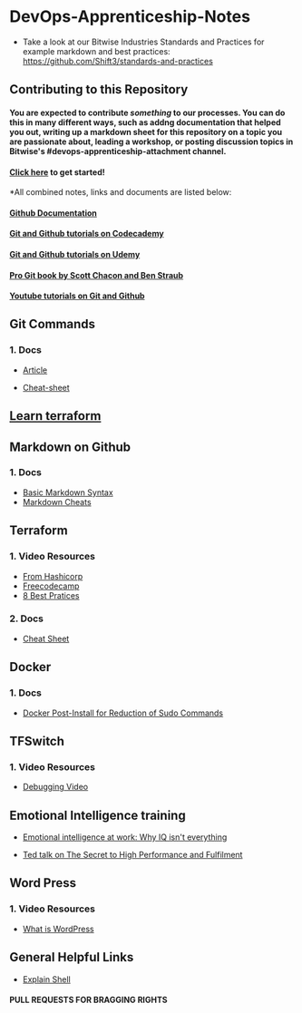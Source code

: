 # DevOps-Apprenticeship-Notes



* Take a look at our Bitwise Industries Standards and Practices for example markdown and best practices: https://github.com/Shift3/standards-and-practices


## Contributing to this Repository

#### You are expected to contribute _something_ to our processes. You can do this in many different ways, such as addng documentation that helped you out, writing up a markdown sheet for this repository on a topic you are passionate about, leading a workshop, or posting discussion topics in Bitwise's #devops-apprenticeship-attachment channel.



#### [Click here](https://docs.github.com/en/get-started/quickstart/contributing-to-projects) to get started!

*All combined notes, links and documents are listed below:

#### [Github Documentation](https://docs.github.com/en/github)
#### [Git and Github tutorials on Codecademy](https://www.codecademy.com/learn/learn-git)
#### [Git and Github tutorials on Udemy](https://www.udemy.com/topic/git/)
#### [Pro Git book by Scott Chacon and Ben Straub](https://git-scm.com/book/en/v2)
#### [Youtube tutorials on Git and Github](https://www.youtube.com/results?search_query=git+github+tutorial.)



## Git Commands

### 1. Docs
- [Article](https://dzone.com/articles/top-20-git-commands-with-examples)

- [Cheat-sheet](https://phoenixnap.com/kb/wp-content/uploads/2021/11/git-commands-cheat-sheet-by-pnap-v2.pdf)

## [Learn terraform ](https://youtu.be/iRaai1IBlB0)


## Markdown on Github

### 1. Docs
- [Basic Markdown Syntax](https://docs.github.com/en/get-started/writing-on-github/getting-started-with-writing-and-formatting-on-github/basic-writing-and-formatting-syntax)
- [Markdown Cheats](https://github.com/adam-p/markdown-here/wiki/Markdown-Cheatsheet#videos)



##  Terraform 

### 1. Video Resources
- [From Hashicorp](https://www.youtube.com/watch?v=YcJ9IeukJL8)
- [Freecodecamp](https://www.youtube.com/watch?v=SLB_c_ayRMo)
- [8 Best Pratices](https://www.youtube.com/watch?v=gxPykhPxRW0)

### 2. Docs
- [Cheat Sheet](https://spacelift.io/blog/terraform-commands-cheat-sheet)



## Docker 

### 1. Docs
- [Docker Post-Install for Reduction of Sudo Commands](https://docs.docker.com/engine/install/linux-postinstall/)


## TFSwitch

### 1. Video Resources
- [Debugging Video](https://drive.google.com/file/d/14xNJzpCajLEVzcGL5h3twfIyD-hRhkGc/view?usp=sharing)


## Emotional Intelligence training

- [Emotional intelligence at work: Why IQ isn't everything](https://youtu.be/7ngIFlmRRPQ)

- [Ted talk on The Secret to High Performance and Fulfilment](https://youtu.be/HTfYv3IEOqM) 

## Word Press

### 1. Video Resources
- [What is WordPress](https://www.youtube.com/watch?v=c7kxhwxific)


## General Helpful Links 
- [Explain Shell](https://explainshell.com/)
  

#### PULL REQUESTS FOR BRAGGING RIGHTS 
